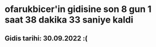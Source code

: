 # ofarukbicer'in gidisine son 8 gun 1 saat 38 dakika 33 saniye kaldi

## Gidis tarihi: 30.09.2022 :(